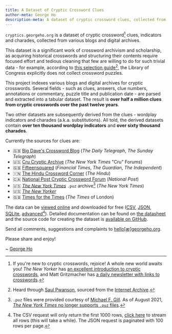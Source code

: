 ```yaml
---
title: A Dataset of Cryptic Crossword Clues
author-meta: George Ho
description-meta: A dataset of cryptic crossword clues, collected from various blogs and digital archives.
---
```


`cryptics.georgeho.org` is a dataset of cryptic crossword[^1] clues, indicators and charades, collected from various blogs and digital archives.

[^1]: If you're new to cryptic crosswords, rejoice! A whole new world awaits you! _The New Yorker_ has [an excellent introduction to cryptic crosswords](https://www.newyorker.com/puzzles-and-games-dept/cryptic-crossword/reintroducing-the-new-yorkers-cryptic-crossword), and Matt Gritzmacher has [a daily newsletter with links to crosswords](https://crosswordlinks.substack.com/).

This dataset is a significant work of crossword archivism and scholarship,
as acquiring historical crosswords and structuring their contents require
focused effort and tedious cleaning that few are willing to do for such trivial data -
for example, according to [this selection guide](/static/documents/Selection_AppendixE_v2.pdf)[^2],
the Library of Congress explicitly does not collect crossword puzzles.

[^2]: Heard through [Saul Pwanson](https://www.saul.pw/), sourced from the [Internet Archive](https://web.archive.org/web/20170222163604/https://www.loc.gov/library/reports/co_bpr/JIG-S/Selection_AppendixE_v2.pdf).

This project indexes various blogs and digital archives for cryptic crosswords.
Several fields - such as
clues, answers, clue numbers, annotations or commentary, puzzle title and publication date -
are parsed and extracted into a tabular dataset.
The result is **over half a million clues from cryptic crosswords over the past twelve years**.

Two other datasets are subsequently derived from the clues - wordplay indicators and charades (a.k.a. substitutions).
All told, the derived datasets contain **over ten thousand wordplay indicators** and **over sixty thousand charades**.

Currently the sources for clues are:

- 🇬🇧 [Big Dave's Crossword Blog](http://bigdave44.com/) (_The Daily Telegraph_, _The Sunday Telegraph_)
- 🇺🇸 [Cru Cryptic Archive](https://theworld.com/~wij/puzzles/cru/) (_The New York Times_ "Cru" Forums)
- 🇬🇧 [Fifteensquared](https://www.fifteensquared.net/) (_Financial Times_, _The Guardian_, _The Independent_)
- 🇮🇳 [The Hindu Crossword Corner](https://thehinducrosswordcorner.blogspot.com/) (_The Hindu_)
- 🇨🇦 [National Post Cryptic Crossword Forum](https://natpostcryptic.blogspot.com/) (_National Post_)
- 🇺🇸 [_The New York Times_](https://www.nytimes.com/crosswords) `.puz` archive[^3] (_The New York Times_)
- 🇺🇸 [_The New Yorker_](https://www.newyorker.com/crossword-puzzles-and-games)
- 🇬🇧 [Times for the Times](https://times-xwd-times.livejournal.com/) (_The Times_ of London)

[^3]: `.puz` files were provided courtesy of [Michael F. Gill](https://bbtp.net/). As of August 2021, [_The New York Times_ no longer supports `.puz` files](https://www.nytimes.com/2021/08/02/crosswords/nyt-games-no-longer-available-on-across-lite-as-of-aug-9.html).

The data can be [viewed online](/data/clues) and downloaded for free
([CSV](/data/clues.csv?_size=max), [JSON](/data/clues.json), [SQLite](/data.db), [advanced](/data/clues#export)[^4]).
Detailed documentation can be found on [the datasheet](/datasheet)
and the source code for creating the dataset is [available on GitHub](https://github.com/eigenfoo/cryptics).

[^4]: The CSV request will only return the first 1000 rows, [click here](/data/clues.csv?_stream=on&_size=max) to stream all rows (this will take a while). The JSON request is paginated with 100 rows per page.

Send all comments, suggestions and complaints to [hello[&#230;]georgeho.org](mailto:hello[&#230;]georgeho.org).

Please share and enjoy!

\~ [George Ho](https://www.georgeho.org/)

